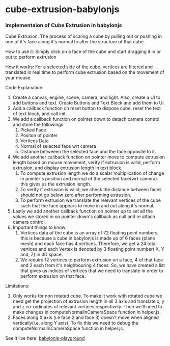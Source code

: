 # cube-extrusion-babylonjs
### Implementaion of Cube Extrusion in babylonjs
Cube Extrusion: The process of scaling a cube by pulling out or pushing in one of it's face along it's normal to alter the structure of that cube.
 
How to use it: Simply click on a face of the cube and start dragging it in or out to perform extrusion

How it works: For a selected side of the cube, vertices are filtered and translated in real time to perform cube extrusion based on the movement of your mouse.

Code Explanation:
1. Create a canvas, engine, scene, camera, and light. Also, create a UI to add buttons and text. Create Buttons and Text Block and add them to UI.
2. Add a callback function on reset button to dispose cube, reset the text of text block, and call init.
3. We add a callback function on pointer down to detach camera control and store the followings:
   1. Picked Face
   2. Positon of pointer 
   3. Vertices Data
   4. Normal of selected face wrt camera
   5. Distance betweeen the selected face and the face opposite to it.
4. We add another callback function on pointer move to compute extrusion length based on mouse movement, verify if extrusion is valid, perform extrusion, and display extrusion length in text block.
   1. To compute extrusion length we do a scalar multiplication of change in pointer's position and normal of the selected face(wrt camera). this gives us the extrusion length.
   2. To verify if extrusion is valid, we check the distance between faces should not go below zero after performing extrusion.
   3. To perform extrusion we translate the relevant vertices of the cube such that the face appears to move in and out along it's normal.
5. Lastly we add another callback function on pointer up to set all the values we stored in on pointer down's callback as null and re attach camera control.
6. Important things to know:
   1. Vertices data of the cube is an array of 72 floating point numbers, this is because a cube in babylonjs is made up of 6 faces (plane mesh) and each face has 4 vertices. Therefore, we get a 24 total vertices and each Vertex is denoted by 3 floating point number( X, Y and, Z) in 3D space.
   2. We require 12 vertices to perform extrusion on a face, 4 of that face and 2 each from it's neighbouring 4 faces. So, we have created a list that gives us indices of vertices that we need to translate in order to perform extrusion on that face.

Limitations:
1. Only works for non rotated cube. To make it work with rotated cube we need get the projection of extrusion length in all 3 axis and translate x, y and z co-ordinates of relevant vertices respectively. Then we'll need to make changes in computeNormalInCameraSpace function in helper.js.
2. Faces along X axis (i.e face 2 and face 3) doesn't move when aligned vertically(i.e. along Y axis). To fix this we need to debug the computeNormalInCameraSpace function in helper.js.

See it live here: [babylonjs-playground](https://www.babylonjs-playground.com/#FE11CH#1)
